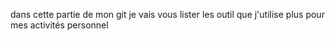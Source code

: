 dans cette partie de mon git je vais vous lister les outil que j'utilise plus pour mes activités personnel
